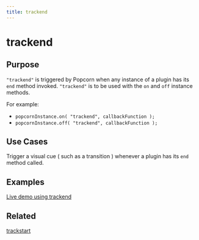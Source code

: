 ```yaml
---
title: trackend
---
```

# trackend #

## Purpose ##

`"trackend"` is triggered by Popcorn when any instance of a plugin has its `end` method invoked. `"trackend"` is to be used with the `on` and `off` instance methods.

For example:
* `popcornInstance.on( "trackend", callbackFunction );`
* `popcornInstance.off( "trackend", callbackFunction );`

## Use Cases ##

Trigger a visual cue ( such as a transition ) whenever a plugin has its `end` method called.

## Examples ##

[Live demo using trackend](http://jsfiddle.net/popcornjs/Ukkbn/)

## Related ##

[trackstart](#trackstart)
